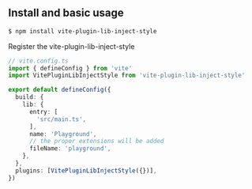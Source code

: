 ## Install and basic usage

```bash
$ npm install vite-plugin-lib-inject-style
```
Register the vite-plugin-lib-inject-style
```ts
// vite.config.ts
import { defineConfig } from 'vite'
import VitePluginLibInjectStyle from 'vite-plugin-lib-inject-style'

export default defineConfig({
  build: {
    lib: {
      entry: [
        'src/main.ts',
      ],
      name: 'Playground',
      // the proper extensions will be added
      fileName: 'playground',
    },
  },
  plugins: [VitePluginLibInjectStyle({})],
})

```




